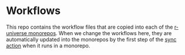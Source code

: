 # Workflows

This repo contains the workflow files that are copied into each of the [r-universe monorepos](https://github.com/r-universe). When we change the workflows here, they are automatically updated into the monorepos by the first step of the [sync action](https://github.com/r-universe-org/sync) when it runs in a monorepo.
